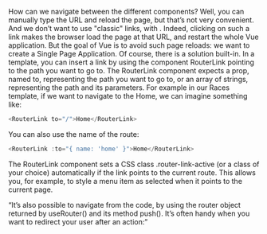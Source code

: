 How can we navigate between the different components? Well, you can manually type the URL and reload the page, but that’s not very convenient. And we don’t want to use "classic" links, with <a
href="…"></a>. Indeed, clicking on such a link makes the browser load the page at that URL, and restart the whole Vue application. But the goal of Vue is to avoid such page reloads: we want to create a Single Page Application. Of course, there is a solution built-in. In a template, you can insert a link by using the component RouterLink pointing to the path you want to go to. The RouterLink component expects a prop, named to, representing the path you want to go to, or an array of strings, representing the path and its parameters. For example in our Races template, if we want to navigate to the Home, we can imagine something like:

```js
<RouterLink to="/">Home</RouterLink>
```

You can also use the name of the route:

```js
<RouterLink :to="{ name: 'home' }">Home</RouterLink>
```

The RouterLink component sets a CSS class .router-link-active (or a class of your choice) automatically if the link points to the current route. This allows you, for example, to style a menu item as selected when it points to the current page.

“It’s also possible to navigate from the code,
by using the router object returned by useRouter()
and its method push().
It’s often handy when you want to redirect your user after an action:”



